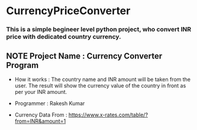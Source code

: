 # CurrencyPriceConverter
### This is  a simple begineer level python project, who convert INR price with dedicated country currency.


## NOTE Project Name : Currency Converter Program
* How it works : The country name and INR amount will be taken from the user. The result will show the currency value of the country in front as per your INR amount.

* Programmer :   Rakesh Kumar
* Currency Data From : https://www.x-rates.com/table/?from=INR&amount=1
